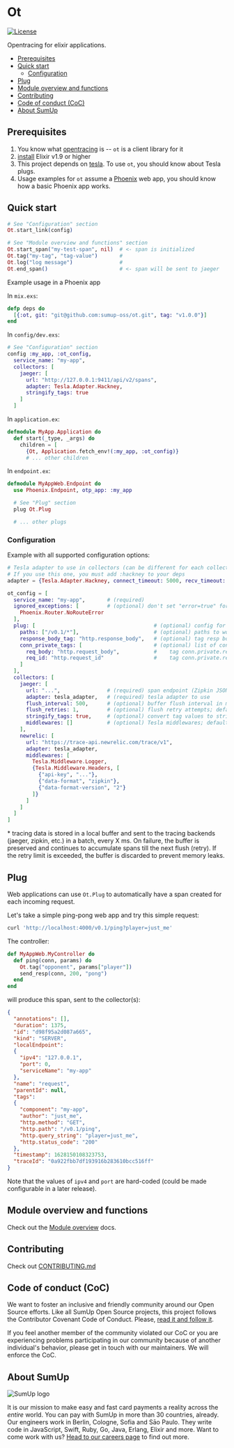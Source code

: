 # Ot

[![License](https://img.shields.io/github/license/sumup-oss/ot)](./LICENSE)

Opentracing for elixir applications.

<!-- MarkdownTOC -->

- [Prerequisites](#prerequisites)
- [Quick start](#quick-start)
  - [Configuration](#configuration)
- [Plug](#plug)
- [Module overview and functions](#module-overview-and-functions)
- [Contributing](#contributing)
- [Code of conduct \(CoC\)](#code-of-conduct-coc)
- [About SumUp](#about-sumup)

<!-- /MarkdownTOC -->

<a id="prerequisites"></a>
## Prerequisites

1. You know what [opentracing](https://opentracing.io/docs/overview/) is -- `ot` is a client library for it
1. [install](https://elixir-lang.org/install.html) Elixir v1.9 or higher
1. This project depends on [tesla](https://github.com/teamon/tesla). To use `ot`, you should know about Tesla plugs.
1. Usage examples for `ot` assume a [Phoenix](https://phoenixframework.org/) web app, you should know how a basic Phoenix app works.

<a id="quick-start"></a>
## Quick start

```elixir
# See "Configuration" section
Ot.start_link(config)

# See "Module overview and functions" section
Ot.start_span("my-test-span", nil)  # <- span is initialized
Ot.tag("my-tag", "tag-value")       #
Ot.log("log message")               #
Ot.end_span()                       # <- span will be sent to jaeger
```

Example usage in a Phoenix app

In `mix.exs`:

```elixir
defp deps do
  [{:ot, git: "git@github.com:sumup-oss/ot.git", tag: "v1.0.0"}]
end
```

In `config/dev.exs`:

```elixir
# See "Configuration" section
config :my_app, :ot_config,
  service_name: "my-app",
  collectors: [
    jaeger: [
      url: "http://127.0.0.1:9411/api/v2/spans",
      adapter: Tesla.Adapter.Hackney,
      stringify_tags: true
    ]
  ]
```

In `application.ex`:

```elixir
defmodule MyApp.Application do
  def start(_type, _args) do
    children = [
      {Ot, Application.fetch_env!(:my_app, :ot_config)}
      # ... other children
```

In `endpoint.ex`:

```elixir
defmodule MyAppWeb.Endpoint do
  use Phoenix.Endpoint, otp_app: :my_app

  # See "Plug" section
  plug Ot.Plug

  # ... other plugs
```

<a id="configuration"></a>
### Configuration

Example with all supported configuration options:

```elixir
# Tesla adapter to use in collectors (can be different for each collector)
# If you use this one, you must add :hackney to your deps
adapter = {Tesla.Adapter.Hackney, connect_timeout: 5000, recv_timeout: 5000}

ot_config = [
  service_name: "my-app",       # (required)
  ignored_exceptions: [         # (optional) don't set "error=true" for these
    Phoenix.Router.NoRouteError
  ],
  plug: [                                      # (optional) config for Ot.Plug
    paths: ["/v0.1/*"],                        # (optional) paths to work with; default: ["*"]
    response_body_tag: "http.response_body",   # (optional) tag resp body as "http.resp_body"; default: nil (no tag)
    conn_private_tags: [                       # (optional) list of conn-private fields to tag; default: []
      req_body: "http.request_body",           #    tag conn.private.req_body as "http.request_body"
      req_id: "http.request_id"                #    tag conn.private.req_id as "http.request_id"
    ]
  ],
  collectors: [
    jaeger: [
      url: "...",               # (required) span endpoint (Zipkin JSON v2 format)
      adapter: tesla_adapter,   # (required) tesla adapter to use
      flush_interval: 500,      # (optional) buffer flush interval in ms; default: 1000
      flush_retries: 1,         # (optional) flush retry attempts; default: 5 *
      stringify_tags: true,     # (optional) convert tag values to strings (required for jaeger)
      middlewares: []           # (optional) Tesla middlewares; default: []
    ],
    newrelic: [
      url: "https://trace-api.newrelic.com/trace/v1",
      adapter: tesla_adapter,
      middlewares: [
        Tesla.Middleware.Logger,
        {Tesla.Middleware.Headers, [
          {"api-key", "..."},
          {"data-format", "zipkin"},
          {"data-format-version", "2"}
        ]}
      ]
    ]
  ]
]
```

\* tracing data is stored in a local buffer and sent to the tracing backends
(jaeger, zipkin, etc.) in a batch, every X ms. On failure, the buffer is
preserved and continues to accumulate spans till the next flush (retry).
If the retry limit is exceeded, the buffer is discarded to prevent memory leaks.

<a id="plug"></a>
## Plug

Web applications can use `Ot.Plug` to automatically have a span created for each incoming request.

Let's take a simple ping-pong web app and try this simple request:

```bash
curl 'http://localhost:4000/v0.1/ping?player=just_me'
```

The controller:

```elixir
def MyAppWeb.MyController do
  def ping(conn, params) do
    Ot.tag("opponent", params["player"])
    send_resp(conn, 200, "pong")
  end
end
```

will produce this span, sent to the collector(s):

```json
{
  "annotations": [],
  "duration": 1375,
  "id": "d98f95a2d087a665",
  "kind": "SERVER",
  "localEndpoint":
  {
    "ipv4": "127.0.0.1",
    "port": 0,
    "serviceName": "my-app"
  },
  "name": "request",
  "parentId": null,
  "tags":
  {
    "component": "my-app",
    "author": "just_me",
    "http.method": "GET",
    "http.path": "/v0.1/ping",
    "http.query_string": "player=just_me",
    "http.status_code": "200"
  },
  "timestamp": 1628150108323753,
  "traceId": "0a922fbb7df193916b283610bcc516ff"
}
```

Note that the values of `ipv4` and `port` are hard-coded (could be made configurable in a later release).

<a id="module-overview-and-functions"></a>
## Module overview and functions

Check out the [Module overview](./doc/overview.md) docs.

<a id="contributing"></a>
## Contributing

Check out [CONTRIBUTING.md](./CONTRIBUTING.md)

<a id="code-of-conduct-coc"></a>
## Code of conduct (CoC)

We want to foster an inclusive and friendly community around our Open Source efforts. Like all SumUp Open Source projects, this project follows the Contributor Covenant Code of Conduct. Please, [read it and follow it](CODE_OF_CONDUCT.md).

If you feel another member of the community violated our CoC or you are experiencing problems participating in our community because of another individual's behavior, please get in touch with our maintainers. We will enforce the CoC.

<a id="about-sumup"></a>
## About SumUp

![SumUp logo](https://raw.githubusercontent.com/sumup-oss/assets/master/sumup-logo.svg?sanitize=true)

It is our mission to make easy and fast card payments a reality across the *entire* world. You can pay with SumUp in more than 30 countries, already. Our engineers work in Berlin, Cologne, Sofia and Sāo Paulo. They write code in JavaScript, Swift, Ruby, Go, Java, Erlang, Elixir and more. Want to come work with us? [Head to our careers page](https://sumup.com/careers) to find out more.

